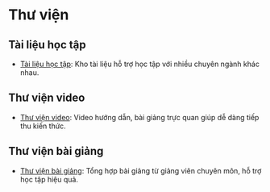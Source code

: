 # Thư viện

## Tài liệu học tập
- [Tài liệu học tập](https://bmtc.edu.vn/thu-vien/tai-lieu-hoc-tap/): Kho tài liệu hỗ trợ học tập với nhiều chuyên ngành khác nhau.

## Thư viện video
- [Thư viện video](https://bmtc.edu.vn/thu-vien/thu-vien-video/): Video hướng dẫn, bài giảng trực quan giúp dễ dàng tiếp thu kiến thức.

## Thư viện bài giảng
- [Thư viện bài giảng](https://bmtc.edu.vn/thu-vien/thu-vien-bai-giang/): Tổng hợp bài giảng từ giảng viên chuyên môn, hỗ trợ học tập hiệu quả.
